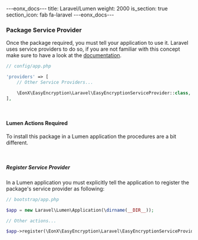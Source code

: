 ---eonx_docs---
title: Laravel/Lumen
weight: 2000
is_section: true
section_icon: fab fa-laravel
---eonx_docs---

### Package Service Provider

Once the package required, you must tell your application to use it. Laravel uses service providers to do so, if you are not familiar with this concept make sure to have a look at the [documentation][1].

```php
// config/app.php

'providers' => [
    // Other Service Providers...

    \EonX\EasyEncryption\Laravel\EasyEncryptionServiceProvider::class,
],
```

<br>

#### Lumen Actions Required

To install this package in a Lumen application the procedures are a bit different.

<br>

##### Register Service Provider

In a Lumen application you must explicitly tell the application to register the package's service provider as following:

```php
// bootstrap/app.php

$app = new Laravel\Lumen\Application(\dirname(__DIR__));

// Other actions...

$app->register(\EonX\EasyEncryption\Laravel\EasyEncryptionServiceProvider::class);
```

[1]: https://laravel.com/docs/5.8/providers
